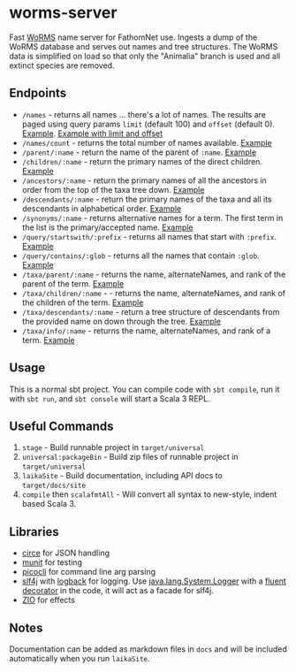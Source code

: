 # worms-server

Fast [WoRMS](https://www.marinespecies.org) name server for FathomNet use. Ingests a dump of the WoRMS database and serves out names and tree structures. The WoRMS data is simplified on load so that only the "Animalia" branch is used and all extinct species are removed.

## Endpoints

- `/names` - returns all names ... there's a lot of names. The results are paged using query params `limit` (default 100) and `offset` (default 0). [Example](http://fathomnet.org:8888/names). [Example with limit and offset](http://fathomnet.org:8888/names?limit=500&offset=500000)
- `/names/count` - returns the total number of names available. [Example](http://fathomnet.org:8888/names/count)
- `/parent/:name` - return the name of the parent of `:name`. [Example](http://fathomnet.org:8888/parent/Bathochordaeus)
- `/children/:name` - return the primary names of the direct children. [Example](http://fathomnet.org:8888/children/Bathochordaeus)
- `/ancestors/:name` - return the primary names of all the ancestors in order from the top of the taxa tree down. [Example](http://fathomnet.org:8888/ancestors/Atolla)
- `/descendants/:name` - return the primary names of the taxa and all its descendants in alphabetical order. [Example](http://fathomnet.org:8888/descendants/Atolla)
- `/synonyms/:name` - returns alternative names for a term. The first term in the list is the primary/accepted name. [Example](http://fathomnet.org:8888/synonyms/Acanthonus%20armatus)
- `/query/startswith/:prefix` - returns all names that start with `:prefix`. [Example](http://fathomnet.org:8888/query/startswith/fish)
- `/query/contains/:glob` - returns all the names that contain `:glob`. [Example](http://fathomnet.org:8888/query/contains/crab)
- `/taxa/parent/:name` - returns the name, alternateNames, and rank of the parent of the term. [Example](http://fathomnet.org:8888/taxa/parent/Atolla)
- `/taxa/children/:name` - - returns the name, alternateNames, and rank of the children of the term. [Example](http://fathomnet.org:8888/taxa/children/Atolla)
- `/taxa/descendants/:name` - return a tree structure of descendants from the provided name on down through the tree. [Example](http://fathomnet.org:8888/taxa/descendants/Atollidae)
- `/taxa/info/:name` - returns the name, alternateNames, and rank of a term. [Example](http://fathomnet.org:8888/taxa/info/Atolla)

## Usage

This is a normal sbt project. You can compile code with `sbt compile`, run it with `sbt run`, and `sbt console` will start a Scala 3 REPL.

## Useful Commands

1. `stage` - Build runnable project in `target/universal`
2. `universal:packageBin` - Build zip files of runnable project in `target/universal`
3. `laikaSite` - Build documentation, including API docs to `target/docs/site`
4. `compile` then `scalafmtAll` - Will convert all syntax to new-style, indent based Scala 3.

## Libraries

- [circe](https://circe.github.io/circe/) for JSON handling
- [munit](https://github.com/scalameta/munit) for testing
- [picocli](https://picocli.info/) for command line arg parsing
- [slf4j](http://www.slf4j.org/) with [logback](http://logback.qos.ch/) for logging. Use [java.lang.System.Logger](https://docs.oracle.com/en/java/javase/17/docs/api/java.base/java/lang/System.Logger.html) with a [fluent decorator](src/main/scala/org/fathomnet/worms/etc/jdk/Logging.scala) in the code, it will act as a facade for slf4j.
- [ZIO](https://zio.dev/) for effects

## Notes

Documentation can be added as markdown files in `docs` and will be included automatically when you run `laikaSite`.
